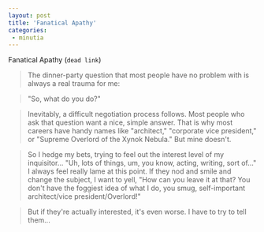 ```yaml
---
layout: post
title: 'Fanatical Apathy'
categories:
 - minutia
---
```


Fanatical Apathy (`dead link`)

> The dinner-party question that most people have no problem with is always a real trauma for me:

> "So, what do you do?"

> Inevitably, a difficult negotiation process follows. Most people who ask that question want a nice, simple answer. That is why most careers have handy names like "architect," "corporate vice president," or "Supreme Overlord of the Xynok Nebula." But mine doesn't.

> So I hedge my bets, trying to feel out the interest level of my inquisitor... "Uh, lots of things, um, you know, acting, writing, sort of..." I always feel really lame at this point. If they nod and smile and change the subject, I want to yell, "How can you leave it at that? You don't have the foggiest idea of what I do, you smug, self-important architect/vice president/Overlord!"

> But if they're actually interested, it's even worse. I have to try to tell them...
